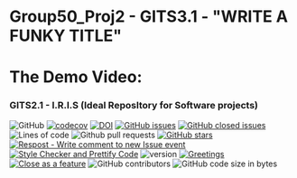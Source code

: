 # Group50_Proj2 - GITS3.1 - "WRITE A FUNKY TITLE"



# The Demo Video:


### GITS2.1 - I.R.I.S (Ideal ReposItory for Software projects)

![GitHub](https://img.shields.io/github/license/psvkaushik/Group50_Proj2)
[![codecov](https://codecov.io/gh/psvkaushik/Group50_Proj2/branch/master/graph/badge.svg?token=I3KHGTAQLU)](https://codecov.io/gh/psvkaushik/Group50_Proj2)
[![DOI](https://zenodo.org/badge/428784754.svg)](https://zenodo.org/badge/latestdoi/428784754)
[![GitHub issues](https://img.shields.io/github/issues/psvkaushik/Group50_Proj2)](https://github.com/jayrshah98/GITS2.1-I.R.I.S/issues?q=is%3Aopen+is%3Aissue)
[![GitHub closed issues](https://img.shields.io/github/issues-closed/psvkaushik/Group50_Proj2)](https://github.com/jayrshah98/GITS2.1-I.R.I.S/issues?q=is%3Aissue+is%3Aclosed)
![Lines of code](https://img.shields.io/tokei/lines/github/psvkaushik/Group50_Proj2)
![Github pull requests](https://img.shields.io/github/issues-pr/psvkaushik/Group50_Proj2)
[![GitHub stars](https://badgen.net/github/stars/psvkaushik/Group50_Proj2)](https://badgen.net/github/stars/psvkaushik/Group50_Proj2)
[![Respost - Write comment to new Issue event](https://github.com/psvkaushik/Group50_Proj2/actions/workflows/Respost.yml/badge.svg?branch=VaishnaviNaik96-patch-3)](https://github.com/psvkaushik/Group50_Proj2/actions/workflows/Respost.yml)
[![Style Checker and Prettify Code](https://github.com/psvkaushik/Group50_Proj2/actions/workflows//Style_Checker_and_Prettify_Code.yml/badge.svg?branch=VaishnaviNaik96-patch-3)](https://github.com/psvkaushik/Group50_Proj2/actions/workflows//Style_Checker_and_Prettify_Code.yml)
![version](https://img.shields.io/badge/version-1.0-blue)
[![Greetings](https://github.com/psvkaushik/Group50_Proj2/actions/workflows/greetings.yml/badge.svg)](https://github.com/psvkaushik/Group50_Proj2/actions/workflows/greetings.yml)
[![Close as a feature](https://github.com/psvkaushik/Group50_Proj2/actions/workflows/close_as_a_feature.yml/badge.svg?branch=VaishnaviNaik96-patch-3)](https://github.com/psvkaushik/Group50_Proj2/actions/workflows/close_as_a_feature.yml)
![GitHub contributors](https://img.shields.io/github/contributors/psvkaushik/Group50_Proj2)
![GitHub code size in bytes](https://img.shields.io/github/languages/code-size/psvkaushik/Group50_Proj2)
